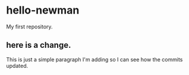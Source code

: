 # hello-newman
My first repository.

## here is a change.

This is just a simple paragraph I'm adding so I can see how the commits updated.
